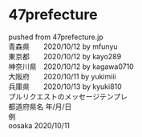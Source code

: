 # 47prefecture
pushed from 47prefecture.jp  
青森県　　2020/10/12 by mfunyu  
東京都　　2020/10/12 by kayo289  
神奈川県　2020/10/12 by kagawa0710  
大阪府　　2020/10/11 by yukimiii  
兵庫県　　2020/10/13 by kyuki810  
プルリクエストのメッセージテンプレ  
都道府県名 年/月/日  
例  
oosaka 2020/10/11

